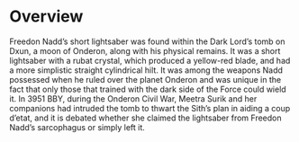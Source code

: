 # Overview

Freedon Nadd’s short lightsaber was found within the Dark Lord’s tomb on Dxun, a moon of Onderon, along with his physical remains.
It was a short lightsaber with a rubat crystal, which produced a yellow-red blade, and had a more simplistic straight cylindrical hilt.
It was among the weapons Nadd possessed when he ruled over the planet Onderon and was unique in the fact that only those that trained with the dark side of the Force could wield it.
In 3951 BBY, during the Onderon Civil War, Meetra Surik and her companions had intruded the tomb to thwart the Sith’s plan in aiding a coup d’etat, and it is debated whether she claimed the lightsaber from Freedon Nadd’s sarcophagus or simply left it.
